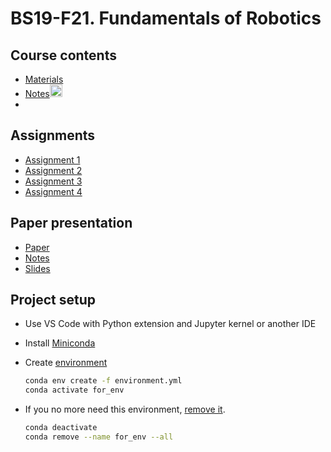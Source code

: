 # BS19-F21. Fundamentals of Robotics

## Course contents
* [Materials](https://drive.google.com/drive/u/0/folders/19OD0xInOgmU1n-m1atUINEl8hVBX_fTt)
* [Notes](https://www.mathcha.io/editor/z8lqpCmwUE7fyghxOzEKeu1pxgkqCMng83KfLJe1D7)<img src="https://cdn.mathcha.io/resources/logo.png" width="20" title="hover text">
* 
## Assignments
* [Assignment 1](./Assignment1/description.md)
* [Assignment 2](./Assignment2/description.md)
* [Assignment 3](./Assignment3/description.md)
* [Assignment 4](./Assignment4/description.md)

## Paper presentation
* [Paper](https://drive.google.com/file/d/15MOYURm9m_bh1FBhGvIwaftpDl5J70pV/view?usp=sharing)
* [Notes](https://www.mathcha.io/editor/z8nnJHmwUE7fyghxx6EWKcq0jjpMcZkoL4NHZjLq5l)
* [Slides](https://docs.google.com/presentation/d/1aKne6CXvAReBkW9CULnd8wfx1qSNfsuVci6xvlBI_wU/edit?usp=drivesdk)

## Project setup
* Use VS Code with Python extension and Jupyter kernel or another IDE

* Install [Miniconda](https://conda.io/en/latest/miniconda.html)

* Create [environment](https://docs.conda.io/projects/conda/en/latest/user-guide/tasks/manage-environments.html#creating-an-environment-from-an-environment-yml-file)
    ```sh
    conda env create -f environment.yml
    conda activate for_env
    ```

* If you no more need this environment, [remove it](https://docs.conda.io/projects/conda/en/latest/user-guide/tasks/manage-environments.html#removing-an-environment).
    ```sh
    conda deactivate
    conda remove --name for_env --all
    ```
